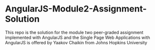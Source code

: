 # AngularJS-Module2-Assignment-Solution
This repo is the solution for the module two peer-graded assignment implemented with AngularJS and the Single Page Web Applications with AngularJS is offered by Yaakov Chaikin from Johns Hopkins University 
